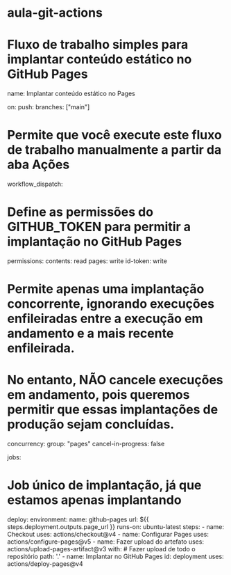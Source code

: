 # aula-git-actions

# Fluxo de trabalho simples para implantar conteúdo estático no GitHub Pages
name: Implantar conteúdo estático no Pages

on:
  push:
    branches: ["main"]

  # Permite que você execute este fluxo de trabalho manualmente a partir da aba Ações
  workflow_dispatch:

# Define as permissões do GITHUB_TOKEN para permitir a implantação no GitHub Pages
permissions:
  contents: read
  pages: write
  id-token: write

# Permite apenas uma implantação concorrente, ignorando execuções enfileiradas entre a execução em andamento e a mais recente enfileirada.
# No entanto, NÃO cancele execuções em andamento, pois queremos permitir que essas implantações de produção sejam concluídas.
concurrency:
  group: "pages"
  cancel-in-progress: false

jobs:
  # Job único de implantação, já que estamos apenas implantando
  deploy:
    environment:
      name: github-pages
      url: ${{ steps.deployment.outputs.page_url }}
    runs-on: ubuntu-latest
    steps:
      - name: Checkout
        uses: actions/checkout@v4
      - name: Configurar Pages
        uses: actions/configure-pages@v5
      - name: Fazer upload do artefato
        uses: actions/upload-pages-artifact@v3
        with:
          # Fazer upload de todo o repositório
          path: '.'
      - name: Implantar no GitHub Pages
        id: deployment
        uses: actions/deploy-pages@v4
